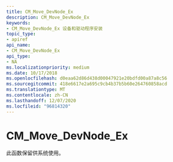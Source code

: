 ```yaml
---
title: CM_Move_DevNode_Ex
description: CM_Move_DevNode_Ex
keywords:
- CM_Move_DevNode_Ex 设备和驱动程序安装
topic_type:
- apiref
api_name:
- CM_Move_DevNode_Ex
api_type:
- NA
ms.localizationpriority: medium
ms.date: 10/17/2018
ms.openlocfilehash: d0eaa62d86d438d00047921e20bdfd00a87a8c56
ms.sourcegitcommit: 418e6617e2a695c9cb4b37b5b60e264760858acd
ms.translationtype: MT
ms.contentlocale: zh-CN
ms.lasthandoff: 12/07/2020
ms.locfileid: "96814320"
---
```

# <a name="cm_move_devnode_ex"></a>CM_Move_DevNode_Ex

此函数保留供系统使用。
